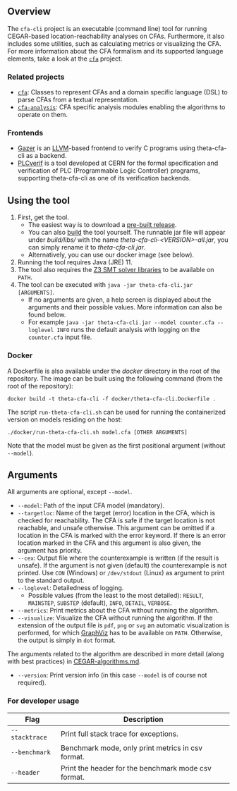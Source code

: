 ## Overview

The `cfa-cli` project is an executable (command line) tool for running CEGAR-based location-reachability analyses on CFAs.
Furthermore, it also includes some utilities, such as calculating metrics or visualizing the CFA.
For more information about the CFA formalism and its supported language elements, take a look at the [`cfa`](../cfa/README.md) project.

### Related projects

* [`cfa`](../cfa/README.md): Classes to represent CFAs and a domain specific language (DSL) to parse CFAs from a textual representation.
* [`cfa-analysis`](../cfa-analysis/README.md): CFA specific analysis modules enabling the algorithms to operate on them.

### Frontends

* [Gazer](https://github.com/FTSRG/gazer) is an [LLVM](https://llvm.org/)-based frontend to verify C programs using theta-cfa-cli as a backend.
* [PLCverif](https://cern.ch/plcverif) is a tool developed at CERN for the formal specification and verification of PLC (Programmable Logic Controller) programs, supporting theta-cfa-cli as one of its verification backends.

## Using the tool

1. First, get the tool.
    * The easiest way is to download a [pre-built release](https://github.com/ftsrg/theta/releases).
    * You can also [build](../../doc/Build.md) the tool yourself. The runnable jar file will appear under _build/libs/_ with the name _theta-cfa-cli-\<VERSION\>-all.jar_, you can simply rename it to _theta-cfa-cli.jar_.
    * Alternatively, you can use our docker image (see below).
2. Running the tool requires Java (JRE) 11.
3. The tool also requires the [Z3 SMT solver libraries](../../doc/Build.md) to be available on `PATH`.
4. The tool can be executed with `java -jar theta-cfa-cli.jar [ARGUMENTS]`.
    * If no arguments are given, a help screen is displayed about the arguments and their possible values.
    More information can also be found below.
    * For example `java -jar theta-cfa-cli.jar --model counter.cfa --loglevel INFO` runs the default analysis with logging on the `counter.cfa` input file.

### Docker

A Dockerfile is also available under the _docker_ directory in the root of the repository.
The image can be built using the following command (from the root of the repository):
```
docker build -t theta-cfa-cli -f docker/theta-cfa-cli.Dockerfile .
```

The script `run-theta-cfa-cli.sh` can be used for running the containerized version on models residing on the host:
```
./docker/run-theta-cfa-cli.sh model.cfa [OTHER ARGUMENTS]
```
Note that the model must be given as the first positional argument (without `--model`).

## Arguments

All arguments are optional, except `--model`.

* `--model`: Path of the input CFA model (mandatory).
* `--targetloc`: Name of the target (error) location in the CFA, which is checked for reachability. The CFA is safe if the target location is not reachable, and unsafe otherwise. This argument can be omitted if a location in the CFA is marked with the error keyword. If there is an error location marked in the CFA and this argument is also given, the argument has priority.
* `--cex`: Output file where the counterexample is written (if the result is unsafe). If the argument is not given (default) the counterexample is not printed. Use `CON` (Windows) or `/dev/stdout` (Linux) as argument to print to the standard output.
* `--loglevel`: Detailedness of logging.
    * Possible values (from the least to the most detailed): `RESULT`, `MAINSTEP`, `SUBSTEP` (default), `INFO`, `DETAIL`, `VERBOSE`.
* `--metrics`: Print metrics about the CFA without running the algorithm.
* `--visualize`: Visualize the CFA without running the algorithm.
If the extension of the output file is `pdf`, `png` or `svg` an automatic visualization is performed, for which [GraphViz](../../doc/Build.md) has to be available on `PATH`.
Otherwise, the output is simply in `dot` format.

The arguments related to the algorithm are described in more detail (along with best practices) in [CEGAR-algorithms.md](../../doc/CEGAR-algorithms.md).
* `--version`: Print version info (in this case `--model` is of course not required).

### For developer usage

| Flag | Description |
|--|--|
| `--stacktrace` | Print full stack trace for exceptions. |
| `--benchmark` | Benchmark mode, only print metrics in csv format. |
| `--header` | Print the header for the benchmark mode csv format. |
